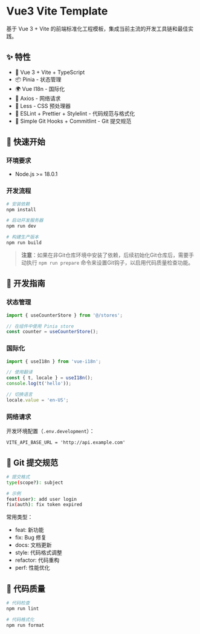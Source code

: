 # Vue3 Vite Template

基于 Vue 3 + Vite 的前端标准化工程模板，集成当前主流的开发工具链和最佳实践。

## ✨ 特性

- 🚀 Vue 3 + Vite + TypeScript
- 📦 Pinia - 状态管理
- 🌍 Vue I18n - 国际化
- 🔌 Axios - 网络请求
- 🎨 Less - CSS 预处理器
- 📝 ESLint + Prettier + Stylelint - 代码规范与格式化
- 🎯 Simple Git Hooks + Commitlint - Git 提交规范

## 🚀 快速开始

### 环境要求

- Node.js >= 18.0.1

### 开发流程

```bash
# 安装依赖
npm install

# 启动开发服务器
npm run dev

# 构建生产版本
npm run build
```

> **注意**：如果在非Git仓库环境中安装了依赖，后续初始化Git仓库后，需要手动执行 `npm run prepare` 命令来设置Git钩子，以启用代码质量检查功能。

## 📖 开发指南

### 状态管理

```typescript
import { useCounterStore } from '@/stores';

// 在组件中使用 Pinia store
const counter = useCounterStore();
```

### 国际化

```typescript
import { useI18n } from 'vue-i18n';

// 使用翻译
const { t, locale } = useI18n();
console.log(t('hello'));

// 切换语言
locale.value = 'en-US';
```

### 网络请求

开发环境配置（`.env.development`）：

```
VITE_API_BASE_URL = 'http://api.example.com'
```

## 📝 Git 提交规范

```bash
# 提交格式
type(scope?): subject

# 示例
feat(user): add user login
fix(auth): fix token expired
```

常用类型：

- feat: 新功能
- fix: Bug 修复
- docs: 文档更新
- style: 代码格式调整
- refactor: 代码重构
- perf: 性能优化

## 🔧 代码质量

```bash
# 代码检查
npm run lint

# 代码格式化
npm run format
```
